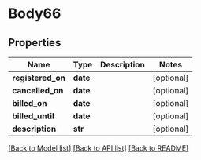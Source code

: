 # Body66

## Properties
Name | Type | Description | Notes
------------ | ------------- | ------------- | -------------
**registered_on** | **date** |  | [optional] 
**cancelled_on** | **date** |  | [optional] 
**billed_on** | **date** |  | [optional] 
**billed_until** | **date** |  | [optional] 
**description** | **str** |  | [optional] 

[[Back to Model list]](../README.md#documentation-for-models) [[Back to API list]](../README.md#documentation-for-api-endpoints) [[Back to README]](../README.md)

